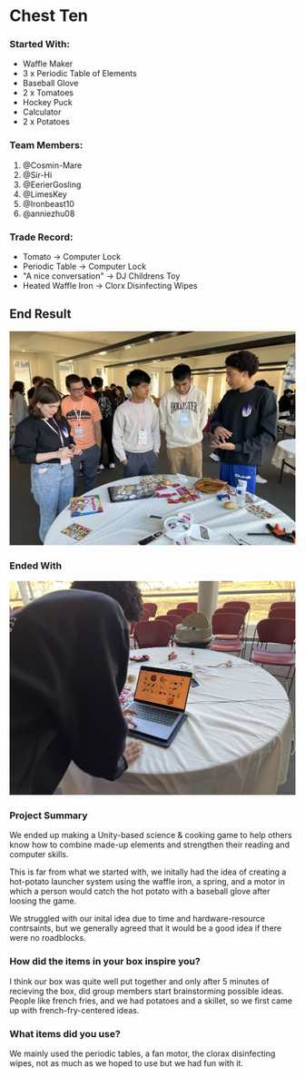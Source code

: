 # Chest Ten

### Started With:
- Waffle Maker
- 3 x Periodic Table of Elements
- Baseball Glove
- 2 x Tomatoes
- Hockey Puck
- Calculator
- 2 x Potatoes

### Team Members:
1. @Cosmin-Mare
2. @Sir-Hi
3. @EerierGosling
4. @LimesKey
5. @Ironbeast10
6. @anniezhu08

### Trade Record:
- Tomato -> Computer Lock
- Periodic Table -> Computer Lock
- "A nice conversation" -> DJ Childrens Toy
- Heated Waffle Iron -> Clorx Disinfecting Wipes

## End Result
![A group of people including a couple team members exploring the prjoject](Assets/Images/IMG_1412.jpg)

### Ended With

![A person looking at our program](Assets/Images/IMG_1404.jpg)

### Project Summary
We ended up making a Unity-based science & cooking game to help others know how to combine made-up elements and strengthen their reading and computer skills. 

This is far from what we started with, we initally had the idea of creating a hot-potato launcher system using the waffle iron, a spring, and a motor in which a person would catch the hot potato with a baseball glove after loosing the game.

We struggled with our inital idea due to time and hardware-resource contrsaints, but we generally agreed that it would be a good idea if there were no roadblocks.

### How did the items in your box inspire you?
I think our box was quite well put together and only after 5 minutes of recieving the box, did group members start brainstorming possible ideas. People like french fries, and we had potatoes and a skillet, so we first came up with french-fry-centered ideas.

### What items did you use?
We mainly used the periodic tables, a fan motor, the clorax disinfecting wipes, not as much as we hoped to use but we had fun with it.